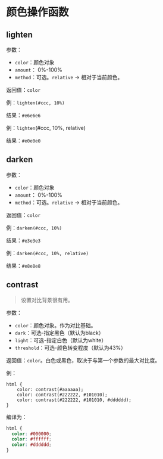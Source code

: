 # 颜色操作函数

## lighten

参数：

-   `color`：颜色对象
-   `amount`： 0%-100%
-   `method`：可选。`relative` -> 相对于当前颜色。

返回值：`color`

例：`lighten(#ccc, 10%)`

结果：`#e6e6e6`

例：`lighten`(#ccc, 10%, relative)

结果：`#e0e0e0`

## darken

参数：

-   `color`：颜色对象
-   `amount`： 0%-100%
-   `method`：可选。`relative` -> 相对于当前颜色。

返回值：`color`

例：`darken(#ccc, 10%)`

结果：`#e3e3e3`

例：`darken(#ccc, 10%, relative)`

结果：`#e8e8e8`

## contrast

> 设置对比背景很有用。

参数：

-   `color`：颜色对象。作为对比基础。
-   `dark`：可选-指定黑色（默认为black）
-   `light`：可选-指定白色（默认为white）
-   `threshold`：可选-颜色转变程度（默认为43%）

返回值：`color`。白色或黑色，取决于与第一个参数的最大对比度。

例：

```less
html {
	color: contrast(#aaaaaa);
	color: contrast(#222222, #101010);
	color: contrast(#222222, #101010, #dddddd);
}
```

编译为：

```css
html {
  color: #000000;
  color: #ffffff;
  color: #dddddd;
}
```
